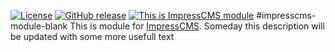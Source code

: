 [![License](https://img.shields.io/github/license/IsengardBiz/blank.svg?maxAge=2592000)](License.txt) 
	[![GitHub release](https://img.shields.io/github/release/IsengardBiz/blank.svg?maxAge=2592000)](https://github.com/ImpressCMS/impresscms-module-blank/releases) 
		[![This is ImpressCMS module](https://img.shields.io/badge/ImpressCMS-module-F3AC03.svg?maxAge=2592000)](http://impresscms.org)
#impresscms-module-blank
This is module for [ImpressCMS](http://impresscms.org). Someday this description will be updated with some more usefull text
